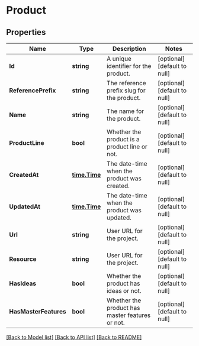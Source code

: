 # Product

## Properties
Name | Type | Description | Notes
------------ | ------------- | ------------- | -------------
**Id** | **string** | A unique identifier for the product. | [optional] [default to null]
**ReferencePrefix** | **string** | The reference prefix slug for the product. | [optional] [default to null]
**Name** | **string** | The name for the product. | [optional] [default to null]
**ProductLine** | **bool** | Whether the product is a product line or not. | [optional] [default to null]
**CreatedAt** | [**time.Time**](time.Time.md) | The date-time when the product was created. | [optional] [default to null]
**UpdatedAt** | [**time.Time**](time.Time.md) | The date-time when the product was updated. | [optional] [default to null]
**Url** | **string** | User URL for the project. | [optional] [default to null]
**Resource** | **string** | User URL for the project. | [optional] [default to null]
**HasIdeas** | **bool** | Whether the product has ideas or not. | [optional] [default to null]
**HasMasterFeatures** | **bool** | Whether the product has master features or not. | [optional] [default to null]

[[Back to Model list]](../README.md#documentation-for-models) [[Back to API list]](../README.md#documentation-for-api-endpoints) [[Back to README]](../README.md)



